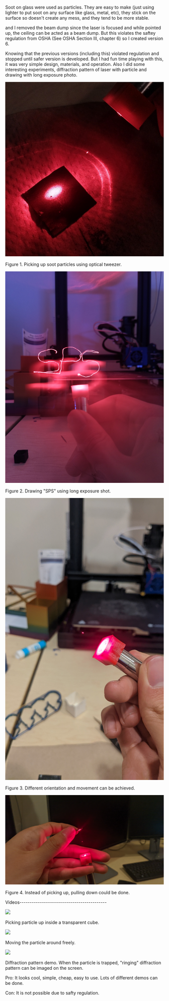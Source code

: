 Soot on glass were used as particles. They are easy to make (just using lighter to put soot on any surface like glass, metal, etc), they stick on the surface so doesn't create any mess, and they tend to be more stable.

and I removed the beam dump since the laser is focused and while pointed up, the ceiling can be acted as a beam dump.
But this violates the saftey regulation from OSHA (See OSHA Section III, chapter 6) so I created version 6.

Knowing that the previous versions (including this) violated regulation and stopped until safer version is developed.
But I had fun time playing with this, it was very simple design, materials, and operation.
Also I did some interesting experiments, diffraction pattern of laser with particle and drawing with long exposure photo.

<img width="560" src="https://github.com/Deckill/OpticalTweezerDemo/blob/main/Project%20Evolution/version%205%20(JURP)/Figure1.jpg?raw=true">

Figure 1. Picking up soot particles using optical tweezer.

<img width="560" src="https://github.com/Deckill/OpticalTweezerDemo/blob/main/Project%20Evolution/version%205%20(JURP)/Figure2.jpg?raw=true">

Figure 2. Drawing "SPS" using long exposure shot.

<img width="560" src="https://github.com/Deckill/OpticalTweezerDemo/blob/main/Project%20Evolution/version%205%20(JURP)/Figure3.jpg?raw=true">

Figure 3. Different orientation and movement can be achieved.

<img width="560" src="https://github.com/Deckill/OpticalTweezerDemo/blob/main/Project%20Evolution/version%205%20(JURP)/Figure4.jpg?raw=true">

Figure 4. Instead of picking up, pulling down could be done.


Videos-------------------------------------------

[<img src="https://img.youtube.com/vi/IgZRPFIk14A/0.jpg" width="50%">](https://www.youtube.com/watch?v=IgZRPFIk14A)

Picking particle up inside a transparent cube.

[<img src="https://img.youtube.com/vi/arMYpCWmfjM/0.jpg" width="50%">](https://www.youtube.com/watch?v=arMYpCWmfjM)

Moving the particle around freely.

[<img src="https://img.youtube.com/vi/rFKvK960BWM/0.jpg" width="50%">](https://www.youtube.com/watch?v=rFKvK960BWM)

Diffraction pattern demo. When the particle is trapped, "ringing" diffraction pattern can be imaged on the screen.

Pro: 
It looks cool, simple, cheap, easy to use.
Lots of different demos can be done.

Con:
It is not possible due to safty regulation.
